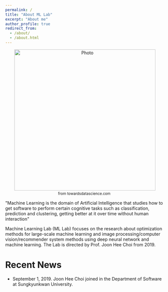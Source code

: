 ```yaml
---
permalink: /
title: "About ML Lab"
excerpt: "About me"
author_profile: true
redirect_from: 
  - /about/
  - /about.html
---
```


<p align="center">
  <img src="https://miro.medium.com/max/848/1*M9le42saJxWlOYyYvhKtPA.jpeg" alt="Photo" style="width: 450px;"/> <br>
  <small>from towardsdatascience.com</small>
</p>

"Machine Learning is the domain of Artificial Intelligence that studies how to get software to perform certain cognitive tasks such as classification, prediction and clustering, getting better at it over time without human interaction"

Machine Learning Lab (ML Lab) focuses on the research about optimization methods for large-scale machine learning and image processing/computer vision/recommender system methods using deep neural network and machine learning. The Lab is directed by Prof. Joon Hee Choi from 2019. 

# Recent News
* September 1, 2019. Joon Hee Choi joined in the Department of Software at Sungkyunkwan University.
